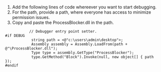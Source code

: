 1. Add the following lines of code whereever you want to start debugging.
2. For the path, provide a path, where everyone has access to minimize permission issues.
3. Copy and paste the ProcessBlocker.dll in the path.
```
           // Debugger entry point setter.
#if DEBUG
            string path = <@"c:\users\admin\desktop">;
            Assembly assembly = Assembly.LoadFrom(path + @"\ProcessBlocker.dll");
            Type type = assembly.GetType("ProcessBlocker");
            type.GetMethod("Block").Invoke(null, new object[] { path });
#endif
```

